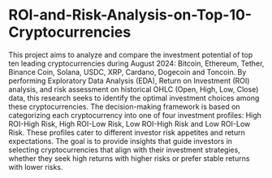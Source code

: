 # ROI-and-Risk-Analysis-on-Top-10-Cryptocurrencies
This project aims to analyze and compare the investment potential of top ten leading cryptocurrencies during August 2024: Bitcoin, Ethereum, Tether, Binance Coin, Solana, USDC, XRP, Cardano, Dogecoin and Toncoin. By performing Exploratory Data Analysis (EDA), Return on Investment (ROI) analysis, and risk assessment on historical OHLC (Open, High, Low, Close) data, this research seeks to identify the optimal investment choices among these cryptocurrencies. The decision-making framework is based on categorizing each cryptocurrency into one of four investment profiles: High ROI-High Risk, High ROI-Low Risk, Low ROI-High Risk and Low ROI-Low Risk. These profiles cater to different investor risk appetites and return expectations. The goal is to provide insights that guide investors in selecting cryptocurrencies that align with their investment strategies, whether they seek high returns with higher risks or prefer stable returns with lower risks.

